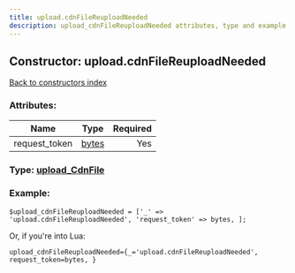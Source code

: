 ```yaml
---
title: upload.cdnFileReuploadNeeded
description: upload_cdnFileReuploadNeeded attributes, type and example
---
```

## Constructor: upload.cdnFileReuploadNeeded  
[Back to constructors index](index.md)



### Attributes:

| Name     |    Type       | Required |
|----------|:-------------:|---------:|
|request\_token|[bytes](../types/bytes.md) | Yes|



### Type: [upload\_CdnFile](../types/upload_CdnFile.md)


### Example:

```
$upload_cdnFileReuploadNeeded = ['_' => 'upload.cdnFileReuploadNeeded', 'request_token' => bytes, ];
```  

Or, if you're into Lua:  


```
upload_cdnFileReuploadNeeded={_='upload.cdnFileReuploadNeeded', request_token=bytes, }

```


